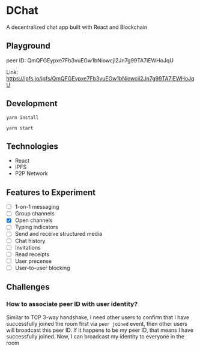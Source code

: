 # DChat

A decentralized chat app built with React and Blockchain

## Playground

peer ID: QmQFGEypxe7Fb3vuEGw1bNiowcji2Jn7g99TA7iEWHoJqU

Link: https://ipfs.io/ipfs/QmQFGEypxe7Fb3vuEGw1bNiowcji2Jn7g99TA7iEWHoJqU

## Development

```
yarn install

yarn start
```

## Technologies

- React
- IPFS
- P2P Network

## Features to Experiment

- [ ] 1-on-1 messaging
- [ ] Group channels
- [x] Open channels
- [ ] Typing indicators
- [ ] Send and receive structured media
- [ ] Chat history
- [ ] Invitations
- [ ] Read receipts
- [ ] User precense
- [ ] User-to-user blocking

## Challenges

### How to associate peer ID with user identity?

Similar to TCP 3-way handshake, I need other users to confirm that I have successfully joined the room first via `peer joined` event,
then other users will broadcast this peer ID. If it happens to be my peer ID, that means I have successfully joined.
Now, I can broadcast my identity to everyone in the room
